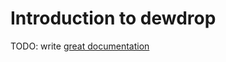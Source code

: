 # Introduction to dewdrop

TODO: write [great documentation](http://jacobian.org/writing/what-to-write/)
